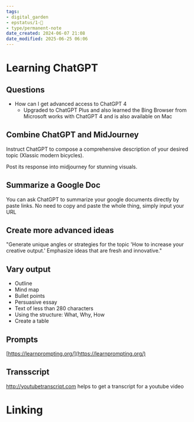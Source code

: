 ```yaml
---
tags: 
- digital_garden
- epstatus/1-🌱
- type/permanent-note
date_created: 2024-06-07 21:08
date_modified: 2025-06-25 06:06
---
```

# Learning ChatGPT

## Questions

+ How can I get advanced access to ChatGPT 4
	+ Upgraded to ChatGPT Plus and also learned the Bing Browser from Microsoft works with ChatGPT 4 and is also available on Mac

## Combine ChatGPT and MidJourney

Instruct ChatGPT to compose a comprehensive description of your desired topic (Xlassic modern bicycles). 

Post its response into midjourney for stunning visuals.

## Summarize a Google Doc

You can ask ChatGPT to summarize your google documents directly by paste links. No need to copy and paste the whole thing, simply input your URL

## Create more advanced ideas

"Generate unique angles or strategies for the topic 'How to increase your creative output.' Emphasize ideas that are fresh and innovative."

## Vary output

+ Outline
+ Mind map
+ Bullet points 
+ Persuasive essay
+ Text of less than 280 characters 
+ Using the structure: What, Why, How 
+ Create a table

## Prompts

[https://learnprompting.org/](https://learnprompting.org/)

## Transscript

http://youtubetranscript.com helps to get a transcript for a youtube video

# Linking